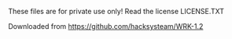 These files are for private use only!
Read the license LICENSE.TXT

Downloaded from https://github.com/hacksysteam/WRK-1.2
